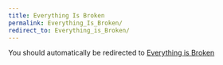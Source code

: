 ```yaml
---
title: Everything Is Broken
permalink: Everything_Is_Broken/
redirect_to: Everything_is_Broken/
---
```


You should automatically be redirected to [Everything is Broken](Everything_is_Broken/)
